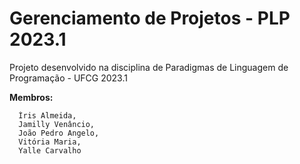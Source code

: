 # Gerenciamento de Projetos - PLP 2023.1
Projeto desenvolvido na disciplina de Paradigmas de Linguagem de Programação - UFCG 2023.1

**Membros:**

      Íris Almeida,
      Jamilly Venâncio,
      João Pedro Angelo,
      Vitória Maria, 
      Yalle Carvalho
